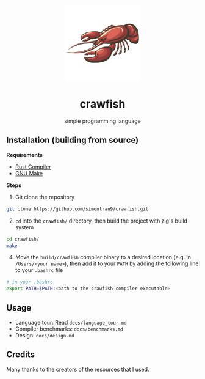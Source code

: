 <div align="center">
  <img width="200px" src="docs/crawfish.png">
  <h1>crawfish</h1>
  <p>simple programming language</p>
</div>

## Installation (building from source)

**Requirements**

- [Rust Compiler](https://gcc.gnu.org/)
- [GNU Make](https://www.gnu.org/software/make/)

**Steps**

1. Git clone the repository

```sh
git clone https://github.com/simontran9/crawfish.git
```

2. `cd` into the `crawfish/` directory, then build the project with zig's build system

```sh
cd crawfish/
make
```

4. Move the `build/crawfish` compiler binary to a desired location (e.g. in `/Users/<your name>`), then add it to your `PATH` by adding the following line to your `.bashrc` file

```sh
# in your .bashrc
export PATH=$PATH:<path to the crawfish compiler executable>
```

## Usage

- Language tour: Read `docs/language_tour.md`
- Compiler benchmarks: `docs/benchmarks.md`
- Design: `docs/design.md`

## Credits

Many thanks to the creators of the resources that I used.